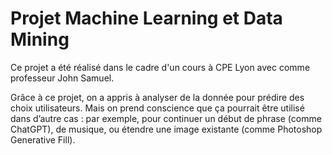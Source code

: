 # Projet Machine Learning et Data Mining

Ce projet a été réalisé dans le cadre d'un cours à CPE Lyon avec comme professeur John Samuel.

Grâce à ce projet, on a appris à analyser de la donnée pour prédire des choix utilisateurs. Mais on prend conscience
que ça pourrait être utilisé dans d’autre cas : par exemple, pour continuer un début de phrase (comme ChatGPT), de
musique, ou étendre une image existante (comme Photoshop Generative Fill).

